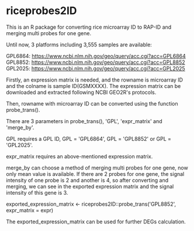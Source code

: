 # riceprobes2ID

This is an R package for converting rice microarray ID to RAP-ID and merging multi probes for one gene.

Until now, 3 platforms including 3,555 samples are available:

GPL6864: https://www.ncbi.nlm.nih.gov/geo/query/acc.cgi?acc=GPL6864
GPL8852: https://www.ncbi.nlm.nih.gov/geo/query/acc.cgi?acc=GPL8852
GPL2025: https://www.ncbi.nlm.nih.gov/geo/query/acc.cgi?acc=GPL2025

Firstly, an expression matrix is needed, and the rowname is microarray ID and the colname is sample ID(GSMXXXX).
The expression matrix can be downloaded and extracted following NCBI GEO2R's protocols.

Then, rowname with microarray ID can be converted using the function probe_trans().

There are 3 parameters in probe_trans(), 'GPL', 'expr_matrix' and 'merge_by'.

GPL requires a GPL ID, GPL = 'GPL6864', GPL = 'GPL8852' or GPL = 'GPL2025'.

expr_matrix requires an above-mentioned expression matrix.

merge_by can choose a method of merging multi probes for one gene, now only mean value is available.
If there are 2 probes for one gene, the signal intensity of one probe is 2 and another is 4, so after converting and merging, 
we can see in the exported expression matrix and the signal intensity of this gene is 3.

exported_expression_matrix <- riceprobes2ID::probe_trans('GPL8852', expr_matrix = expr)

The exported_expression_matrix can be used for further DEGs calculation.
